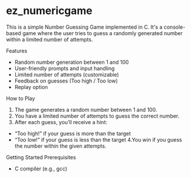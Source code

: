 # ez_numericgame
This is a simple Number Guessing Game implemented in C. It's a console-based game where the user tries to guess a randomly generated number within a limited number of attempts.

Features
* Random number generation between 1 and 100
* User-friendly prompts and input handling
* Limited number of attempts (customizable)
* Feedback on guesses (Too high / Too low)
* Replay option

How to Play
1. The game generates a random number between 1 and 100.
2. You have a limited number of attempts to guess the correct number.
3. After each guess, you’ll receive a hint:
* “Too high!” if your guess is more than the target
* “Too low!” if your guess is less than the target
4.You win if you guess the number within the given attempts.

Getting Started
Prerequisites
* C compiler (e.g., gcc)
